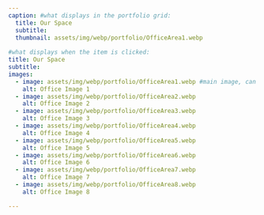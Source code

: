 ```yaml
---
caption: #what displays in the portfolio grid:
  title: Our Space
  subtitle: 
  thumbnail: assets/img/webp/portfolio/OfficeArea1.webp
  
#what displays when the item is clicked:
title: Our Space
subtitle: 
images:
  - image: assets/img/webp/portfolio/OfficeArea1.webp #main image, can be a link or a file in assets/img/portfolio
    alt: Office Image 1
  - image: assets/img/webp/portfolio/OfficeArea2.webp
    alt: Office Image 2
  - image: assets/img/webp/portfolio/OfficeArea3.webp
    alt: Office Image 3
  - image: assets/img/webp/portfolio/OfficeArea4.webp
    alt: Office Image 4
  - image: assets/img/webp/portfolio/OfficeArea5.webp
    alt: Office Image 5
  - image: assets/img/webp/portfolio/OfficeArea6.webp
    alt: Office Image 6
  - image: assets/img/webp/portfolio/OfficeArea7.webp
    alt: Office Image 7
  - image: assets/img/webp/portfolio/OfficeArea8.webp
    alt: Office Image 8

---
```




